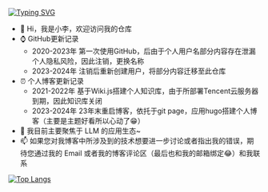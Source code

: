 <a href="https://git.io/typing-svg"><img src="https://readme-typing-svg.demolab.com?font=Fira+Code&weight=500&pause=1000&multiline=true&width=700&height=50&lines=Welcome!+I'm+Li%2C+a+young+man+who+wants+to+be+a+Geek~" alt="Typing SVG" /></a>  

- 👋 Hi，我是小李，欢迎访问我的仓库
- ⌚ GitHub更新记录
  - 2020-2023年 第一次使用GitHub，后由于个人用户名部分内容存在泄漏个人隐私风险，因此注销，更换名称
  - 2023-2024年 注销后重新创建用户，将部分内容迁移至此仓库
- ⏰ 个人博客更新记录
  - 2021-2022年 基于Wiki.js搭建个人知识库，由于所部署Tencent云服务器到期，因此知识库关闭
  - 2023-2024年 23年末重启博客，依托于git page，应用hugo搭建个人博客（主要是主题好看所以心动了😁）
- 🌱 我目前主要聚焦于 LLM 的应用生态~
- 📫 如果您对我博客中所涉及到的技术想要进一步讨论或者指出我的错误，期待您通过我的 Email 或者我的博客评论区（最后也和我的邮箱绑定😂）和我联系  

[![Top Langs](https://github-readme-stats.vercel.app/api/top-langs/?username=returnToInnocence&layout=donut)](https://github.com/anuraghazra/github-readme-stats)
